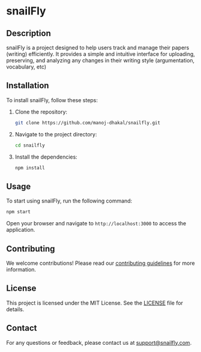 # snailFly
## Description
snailFly is a project designed to help users track and manage their papers (writing) efficiently. It provides a simple and intuitive interface for uploading, preserving, and analyzing any changes in their writing style (argumentation, vocabulary, etc)



## Installation
To install snailFly, follow these steps:
1. Clone the repository:
    ```bash
    git clone https://github.com/manoj-dhakal/snailfly.git
    ```
2. Navigate to the project directory:
    ```bash
    cd snailfly
    ```
3. Install the dependencies:
    ```bash
    npm install
    ```

## Usage
To start using snailFly, run the following command:
```bash
npm start
```
Open your browser and navigate to `http://localhost:3000` to access the application.

## Contributing
We welcome contributions! Please read our [contributing guidelines](CONTRIBUTING.md) for more information.

## License
This project is licensed under the MIT License. See the [LICENSE](LICENSE) file for details.

## Contact
For any questions or feedback, please contact us at [support@snailfly.com](mailto:support@snailfly.com).